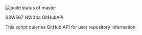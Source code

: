 ![build status of master](https://app.travis-ci.com/RK-ops/GithubAPI567.svg?branch=master)

SSW567 
HW04a
GitHubAPI

This script quieries GitHub API for user repository information.

